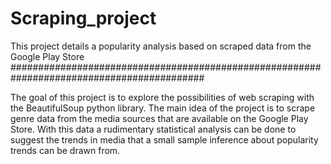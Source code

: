 # Scraping_project
This project details a popularity analysis based on scraped data from the Google Play Store
###########################################################################################

The goal of this project is to explore the possibilities of web scraping with the BeautifulSoup 
python library. The main idea of the project is to scrape genre data from the media sources that
are available on the Google Play Store. With this data a rudimentary statistical analysis can be 
done to suggest the trends in media that a small sample inference about popularity trends can be
drawn from. 
